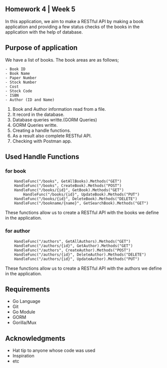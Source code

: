 ## Homework 4 | Week 5
In this application, we aim to make a RESTful API by making a book application and providing a few status checks of the books in the application with the help of database.

## Purpose of application

We have a list of books.
The book areas are as follows;
```
- Book ID
- Book Name
- Paper Number
- Stock Number
- Cost
- Stock Code
- ISBN
- Author (ID and Name)
```
1. Book and Author information read from a file.
2. It record in the database.
3. Database queries writte.(GORM Queries)
4. GORM Queries writte.
5. Creating a handle functions.
6. As a result also complete RESTful API.
7. Checking with Postman app.

 
## Used Handle Functions

### for book
```
	HandleFunc("/books", GetAllBooks).Methods("GET")
	HandleFunc("/books", CreateBook).Methods("POST")
	HandleFunc("/books/{id}", GetBook).Methods("GET")
        HandleFunc("/books/{id}", UpdateBook).Methods("PUT")
	HandleFunc("/books/{id}", DeleteBook).Methods("DELETE")
	HandleFunc("/bookname/{name}", GetSearchBook).Methods("GET")
```
These functions allow us to create a RESTful API with the books we define in the application.

### for author
```
	HandleFunc("/authors", GetAllAuthors).Methods("GET")
	HandleFunc("/authors/{id}", GetAuthor).Methods("GET")
	HandleFunc("/authors", CreateAuthor).Methods("POST")
	HandleFunc("/authors/{id}", DeleteAuthor).Methods("DELETE")
	HandleFunc("/authors/{id}", UpdateAuthor).Methods("PUT")
```
These functions allow us to create a RESTful API with the authors we define in the application.

## Requirements

* Go Language
* Git
* Go Module
* GORM
* Gorilla/Mux

## Acknowledgments

* Hat tip to anyone whose code was used
* Inspiration
* etc
